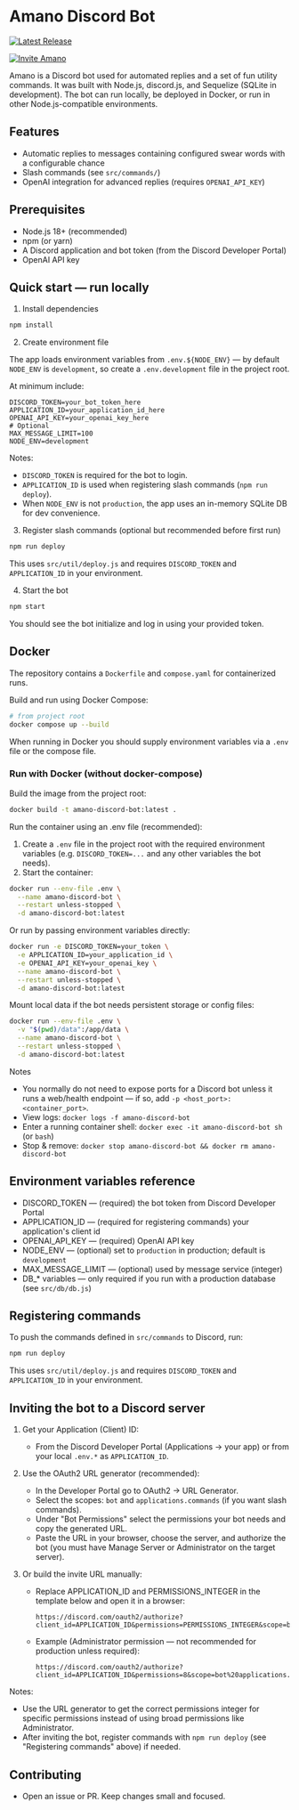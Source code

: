 # Amano Discord Bot

[![Latest Release](https://img.shields.io/github/v/release/grantchatterton/amano-discord-bot)](https://github.com/grantchatterton/amano-discord-bot/releases/latest)

[![Invite Amano](https://img.shields.io/badge/Invite%20To%20Your%20Server-%235865F2.svg?style=for-the-badge&logo=discord&logoColor=white)](https://github.com/grantchatterton/amano-discord-bot#inviting-the-bot-to-a-discord-server)

Amano is a Discord bot used for automated replies and a set of fun utility commands. It was built with Node.js, discord.js, and Sequelize (SQLite in development). The bot can run locally, be deployed in Docker, or run in other Node.js-compatible environments.

## Features

- Automatic replies to messages containing configured swear words with a configurable chance
- Slash commands (see `src/commands/`)
- OpenAI integration for advanced replies (requires `OPENAI_API_KEY`)

## Prerequisites

- Node.js 18+ (recommended)
- npm (or yarn)
- A Discord application and bot token (from the Discord Developer Portal)
- OpenAI API key

## Quick start — run locally

1. Install dependencies

```bash
npm install
```

2. Create environment file

The app loads environment variables from `.env.${NODE_ENV}` — by default `NODE_ENV` is `development`, so create a `.env.development` file in the project root.

At minimum include:

```
DISCORD_TOKEN=your_bot_token_here
APPLICATION_ID=your_application_id_here
OPENAI_API_KEY=your_openai_key_here
# Optional
MAX_MESSAGE_LIMIT=100
NODE_ENV=development
```

Notes:

- `DISCORD_TOKEN` is required for the bot to login.
- `APPLICATION_ID` is used when registering slash commands (`npm run deploy`).
- When `NODE_ENV` is not `production`, the app uses an in-memory SQLite DB for dev convenience.

3. Register slash commands (optional but recommended before first run)

```bash
npm run deploy
```

This uses `src/util/deploy.js` and requires `DISCORD_TOKEN` and `APPLICATION_ID` in your environment.

4. Start the bot

```bash
npm start
```

You should see the bot initialize and log in using your provided token.

## Docker

The repository contains a `Dockerfile` and `compose.yaml` for containerized runs.

Build and run using Docker Compose:

```bash
# from project root
docker compose up --build
```

When running in Docker you should supply environment variables via a `.env` file or the compose file.

### Run with Docker (without docker-compose)

Build the image from the project root:

```bash
docker build -t amano-discord-bot:latest .
```

Run the container using an .env file (recommended):

1. Create a `.env` file in the project root with the required environment variables (e.g. `DISCORD_TOKEN=...` and any other variables the bot needs).
2. Start the container:

```bash
docker run --env-file .env \
  --name amano-discord-bot \
  --restart unless-stopped \
  -d amano-discord-bot:latest
```

Or run by passing environment variables directly:

```bash
docker run -e DISCORD_TOKEN=your_token \
  -e APPLICATION_ID=your_application_id \
  -e OPENAI_API_KEY=your_openai_key \
  --name amano-discord-bot \
  --restart unless-stopped \
  -d amano-discord-bot:latest
```

Mount local data if the bot needs persistent storage or config files:

```bash
docker run --env-file .env \
  -v "$(pwd)/data":/app/data \
  --name amano-discord-bot \
  --restart unless-stopped \
  -d amano-discord-bot:latest
```

Notes
- You normally do not need to expose ports for a Discord bot unless it runs a web/health endpoint — if so, add `-p <host_port>:<container_port>`.
- View logs: `docker logs -f amano-discord-bot`
- Enter a running container shell: `docker exec -it amano-discord-bot sh` (or `bash`)
- Stop & remove: `docker stop amano-discord-bot && docker rm amano-discord-bot`

## Environment variables reference

- DISCORD_TOKEN — (required) the bot token from Discord Developer Portal
- APPLICATION_ID — (required for registering commands) your application's client id
- OPENAI_API_KEY — (required) OpenAI API key
- NODE_ENV — (optional) set to `production` in production; default is `development`
- MAX_MESSAGE_LIMIT — (optional) used by message service (integer)
- DB_* variables — only required if you run with a production database (see `src/db/db.js`)

## Registering commands

To push the commands defined in `src/commands` to Discord, run:

```bash
npm run deploy
```

This uses `src/util/deploy.js` and requires `DISCORD_TOKEN` and `APPLICATION_ID` in your environment.

## Inviting the bot to a Discord server

1. Get your Application (Client) ID:
   - From the Discord Developer Portal (Applications → your app) or from your local `.env.*` as `APPLICATION_ID`.

2. Use the OAuth2 URL generator (recommended):
   - In the Developer Portal go to OAuth2 → URL Generator.
   - Select the scopes: `bot` and `applications.commands` (if you want slash commands).
   - Under "Bot Permissions" select the permissions your bot needs and copy the generated URL.
   - Paste the URL in your browser, choose the server, and authorize the bot (you must have Manage Server or Administrator on the target server).

3. Or build the invite URL manually:
   - Replace APPLICATION_ID and PERMISSIONS_INTEGER in the template below and open it in a browser:
     ```
     https://discord.com/oauth2/authorize?client_id=APPLICATION_ID&permissions=PERMISSIONS_INTEGER&scope=bot%20applications.commands
     ```
   - Example (Administrator permission — not recommended for production unless required):
     ```
     https://discord.com/oauth2/authorize?client_id=APPLICATION_ID&permissions=8&scope=bot%20applications.commands
     ```

Notes:

- Use the URL generator to get the correct permissions integer for specific permissions instead of using broad permissions like Administrator.
- After inviting the bot, register commands with `npm run deploy` (see "Registering commands" above) if needed.

## Contributing

- Open an issue or PR. Keep changes small and focused.

